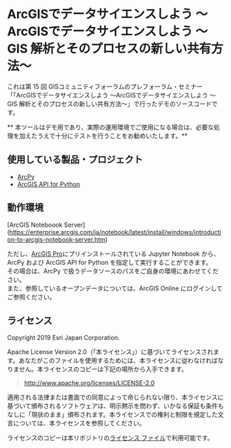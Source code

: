 # ArcGISでデータサイエンスしよう ～ArcGISでデータサイエンスしよう ～GIS 解析とそのプロセスの新しい共有方法～

これは第 15 回 GISコミュニティフォーラムのプレフォーラム・セミナー「「ArcGISでデータサイエンスしよう ～ArcGISでデータサイエンスしよう ～GIS 解析とそのプロセスの新しい共有方法～」で行ったデモのソースコードです。

** 本ツールはデモ用であり、実際の運用環境でご使用になる場合は、必要な処理を加えたうえで十分にテストを行うことをお勧めいたします。**


## 使用している製品・プロジェクト

* [ArcPy](https://pro.arcgis.com/ja/pro-app/arcpy/get-started/what-is-arcpy-.htm)
* [ArcGIS API for Python](https://developers.arcgis.com/python/)

## 動作環境

[ArcGIS Noteboook Server] (https://enterprise.arcgis.com/ja/notebook/latest/install/windows/introduction-to-arcgis-notebook-server.htm)

ただし、[ArcGIS Pro](https://www.esrij.com/products/arcgis-desktop/environments/arcgis-pro/)にプリインストールされている Jupyter Notebook から、ArcPy および ArcGIS API for Python を指定して実行することができます。</br>
その場合は、ArcPy で扱うデータソースのパスをご自身の環境にあわせてください。</br>
また、参照しているオープンデータについては、ArcGIS Online にログインしてご参照ください。

## ライセンス
Copyright 2019 Esri Japan Corporation.

Apache License Version 2.0（「本ライセンス」）に基づいてライセンスされます。あなたがこのファイルを使用するためには、本ライセンスに従わなければなりません。本ライセンスのコピーは下記の場所から入手できます。

> http://www.apache.org/licenses/LICENSE-2.0

適用される法律または書面での同意によって命じられない限り、本ライセンスに基づいて頒布されるソフトウェアは、明示黙示を問わず、いかなる保証も条件もなしに「現状のまま」頒布されます。本ライセンスでの権利と制限を規定した文言については、本ライセンスを参照してください。

ライセンスのコピーは本リポジトリの[ライセンス ファイル](./LICENSE)で利用可能です。

